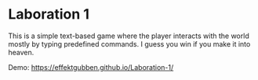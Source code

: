 # Laboration 1

This is a simple text-based game where the player interacts with the world mostly by typing predefined commands. I guess you win if you make it into heaven.

Demo: https://effektgubben.github.io/Laboration-1/